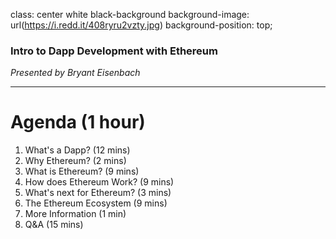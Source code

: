 class: center white black-background
background-image: url(https://i.redd.it/408ryru2vzty.jpg)
background-position: top;

### Intro to Dapp Development with Ethereum
*Presented by Bryant Eisenbach*

---

# Agenda (1 hour)
1. What's a Dapp? (12 mins)
2. Why Ethereum? (2 mins)
3. What is Ethereum? (9 mins)
4. How does Ethereum Work? (9 mins)
5. What's next for Ethereum? (3 mins)
6. The Ethereum Ecosystem (9 mins)
7. More Information (1 min)
8. Q&A (15 mins)
